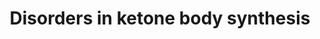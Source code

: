 ---
annotations:
- id: PW:0002323
  parent: disease pathway
  type: Pathway Ontology
  value: 3-hydroxy-3-methylglutaryl-CoA lyase deficiency pathway
- id: DOID:14723
  parent: genetic disease
  type: Disease Ontology
  value: beta-ketothiolase deficiency
- id: PW:0000002
  parent: classic metabolic pathway
  type: Pathway Ontology
  value: classic metabolic pathway
- id: CL:0000003
  parent: native cell
  type: Cell Type Ontology
  value: native cell
- id: PW:0000069
  parent: classic metabolic pathway
  type: Pathway Ontology
  value: ketone bodies metabolic pathway
- id: PW:0000013
  parent: disease pathway
  type: Pathway Ontology
  value: disease pathway
- id: PW:0000058
  parent: classic metabolic pathway
  type: Pathway Ontology
  value: fatty acid metabolic pathway
- id: PW:0000026
  parent: classic metabolic pathway
  type: Pathway Ontology
  value: citric acid cycle pathway
authors:
- SamDrabbe
- AmauryPelzer
- DeSl
- Egonw
- Larsgw
description: 'Ketone bodies, acetoacetate and (beta)3-hydroxybutyric acid, are produced
  in times of hunger/starvation. The compounds are water-soluble (and also include
  the spontaneous breakdown product of acetoacetate, acetone). All ketone bodies are
  by-products when fatty acids are broken down for energy in the liver and kidneys,
  and used as energy source for the heart and brain.  Ketogenesis can be impeded by
  inborn errors of metabolism such as Methylacetoacetyl-CoA thiolase deficiency, 3-hydroxy-3-methylglutaryl-CoA
  synthase deficiency and 3-hydroxy-3-methylglutaryl-CoA lyase deficiency.  In this
  pathway ketogenesis is visualised and linked to the different diseases. Ketogenesis
  can derive from leucine metabolism and fatty acid beta-oxidation and happens in
  the mitochondria. The enzymes ACAT1, HMGCS2, HMGCL and BDH1 play an important role
  during this proces.  This pathway is based on chapter 23 of the book of Blau et
  al. (ISBN 3642403360 (978-3642403361)), Figures 23.1 and 23.2.  For the ketolysis
  pathway see: [https://www.wikipathways.org/index.php/Pathway:WP5195 WP5195] '
last-edited: 2023-02-01
organisms:
- Homo sapiens
redirect_from:
- /index.php/Pathway:WP5175
- /instance/WP5175
- /instance/WP5175_rr125326
revision: r125326
schema-jsonld:
- '@context': https://schema.org/
  '@id': https://wikipathways.github.io/pathways/WP5175.html
  '@type': Dataset
  creator:
    '@type': Organization
    name: WikiPathways
  description: 'Ketone bodies, acetoacetate and (beta)3-hydroxybutyric acid, are produced
    in times of hunger/starvation. The compounds are water-soluble (and also include
    the spontaneous breakdown product of acetoacetate, acetone). All ketone bodies
    are by-products when fatty acids are broken down for energy in the liver and kidneys,
    and used as energy source for the heart and brain.  Ketogenesis can be impeded
    by inborn errors of metabolism such as Methylacetoacetyl-CoA thiolase deficiency,
    3-hydroxy-3-methylglutaryl-CoA synthase deficiency and 3-hydroxy-3-methylglutaryl-CoA
    lyase deficiency.  In this pathway ketogenesis is visualised and linked to the
    different diseases. Ketogenesis can derive from leucine metabolism and fatty acid
    beta-oxidation and happens in the mitochondria. The enzymes ACAT1, HMGCS2, HMGCL
    and BDH1 play an important role during this proces.  This pathway is based on
    chapter 23 of the book of Blau et al. (ISBN 3642403360 (978-3642403361)), Figures
    23.1 and 23.2.  For the ketolysis pathway see: [https://www.wikipathways.org/index.php/Pathway:WP5195
    WP5195] '
  keywords:
  - 3-hydroxy-3-methylglutaryl-coenzyme A
  - 3-hydroxybutyric acid
  - ACAT1
  - Acetoacetyl-CoA
  - Acetyl-CoA
  - BDH1
  - Carbon Dioxide
  - CoASH
  - Coenzym A
  - H+
  - HMGCL
  - HMGCS2
  - Leucine
  - NAD+
  - NADH
  - OXCT1
  - acetoacetate
  - acetone
  - fatty acids
  license: CC0
  name: Disorders in ketone body synthesis
seo: CreativeWork
title: Disorders in ketone body synthesis
wpid: WP5175
---